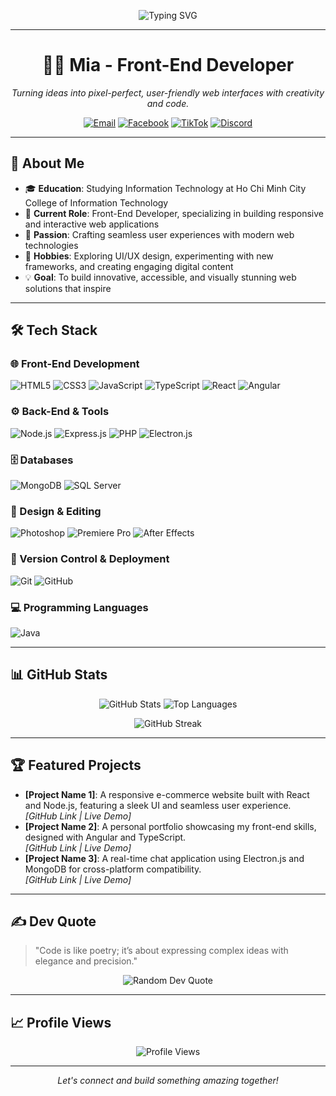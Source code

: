 <p align="center">
  <img src="https://readme-typing-svg.herokuapp.com?font=Fira+Code&size=30&pause=1000&color=61DAFB&center=true&vCenter=true&width=600&lines=Hello,+I'm+Mia!;A+Passionate+Front-End+Developer;Crafting+Beautiful+Web+Experiences" alt="Typing SVG" />
</p>

---

<h1 align="center">👩‍💻 Mia - Front-End Developer</h1>

<p align="center">
  <em>Turning ideas into pixel-perfect, user-friendly web interfaces with creativity and code.</em>
</p>

<p align="center">
  <a href="mailto:miavn9x@gmail.com"><img src="https://img.shields.io/badge/Email-miavn9x@gmail.com-D14836?style=for-the-badge&logo=gmail&logoColor=white" alt="Email"></a>
  <a href="https://www.facebook.com/tungmia9x"><img src="https://img.shields.io/badge/Facebook-tungmia9x-1877F2?style=for-the-badge&logo=facebook&logoColor=white" alt="Facebook"></a>
  <a href="https://www.tiktok.com/@miavn9x"><img src="https://img.shields.io/badge/TikTok-miavn9x-000000?style=for-the-badge&logo=tiktok&logoColor=white" alt="TikTok"></a>
  <a href="https://discord.com/users/1113778768004272128"><img src="https://img.shields.io/badge/Discord-Mia-7289DA?style=for-the-badge&logo=discord&logoColor=white" alt="Discord"></a>
</p>

---

## 🚀 About Me

- 🎓 **Education**: Studying Information Technology at Ho Chi Minh City College of Information Technology
- 💼 **Current Role**: Front-End Developer, specializing in building responsive and interactive web applications
- 🌟 **Passion**: Crafting seamless user experiences with modern web technologies
- 🎨 **Hobbies**: Exploring UI/UX design, experimenting with new frameworks, and creating engaging digital content
- 💡 **Goal**: To build innovative, accessible, and visually stunning web solutions that inspire

---

## 🛠️ Tech Stack

### 🌐 Front-End Development
<p>
  <img src="https://img.shields.io/badge/HTML5-E34F26?style=for-the-badge&logo=html5&logoColor=white" alt="HTML5" />
  <img src="https://img.shields.io/badge/CSS3-1572B6?style=for-the-badge&logo=css3&logoColor=white" alt="CSS3" />
  <img src="https://img.shields.io/badge/JavaScript-F7DF1E?style=for-the-badge&logo=javascript&logoColor=black" alt="JavaScript" />
  <img src="https://img.shields.io/badge/TypeScript-007ACC?style=for-the-badge&logo=typescript&logoColor=white" alt="TypeScript" />
  <img src="https://img.shields.io/badge/React-61DAFB?style=for-the-badge&logo=react&logoColor=black" alt="React" />
  <img src="https://img.shields.io/badge/Angular-DD0031?style=for-the-badge&logo=angular&logoColor=white" alt="Angular" />
</p>

### ⚙️ Back-End & Tools
<p>
  <img src="https://img.shields.io/badge/Node.js-6DA55F?style=for-the-badge&logo=node.js&logoColor=white" alt="Node.js" />
  <img src="https://img.shields.io/badge/Express.js-404D59?style=for-the-badge&logo=express&logoColor=white" alt="Express.js" />
  <img src="https://img.shields.io/badge/PHP-777BB4?style=for-the-badge&logo=php&logoColor=white" alt="PHP" />
  <img src="https://img.shields.io/badge/Electron.js-47848F?style=for-the-badge&logo=electron&logoColor=white" alt="Electron.js" />
</p>

### 🗄️ Databases
<p>
  <img src="https://img.shields.io/badge/MongoDB-47A248?style=for-the-badge&logo=mongodb&logoColor=white" alt="MongoDB" />
  <img src="https://img.shields.io/badge/Microsoft%20SQL%20Server-CC2927?style=for-the-badge&logo=microsoft%20sql%20server&logoColor=white" alt="SQL Server" />
</p>

### 🎨 Design & Editing
<p>
  <img src="https://img.shields.io/badge/Adobe%20Photoshop-31A8FF?style=for-the-badge&logo=adobe%20photoshop&logoColor=white" alt="Photoshop" />
  <img src="https://img.shields.io/badge/Adobe%20Premiere%20Pro-9999FF?style=for-the-badge&logo=adobe%20premiere%20pro&logoColor=white" alt="Premiere Pro" />
  <img src="https://img.shields.io/badge/Adobe%20After%20Effects-9999FF?style=for-the-badge&logo=adobe%20after%20effects&logoColor=white" alt="After Effects" />
</p>

### 🔧 Version Control & Deployment
<p>
  <img src="https://img.shields.io/badge/Git-F05032?style=for-the-badge&logo=git&logoColor=white" alt="Git" />
  <img src="https://img.shields.io/badge/GitHub-181717?style=for-the-badge&logo=github&logoColor=white" alt="GitHub" />
</p>

### 💻 Programming Languages
<p>
  <img src="https://img.shields.io/badge/Java-ED8B00?style=for-the-badge&logo=openjdk&logoColor=white" alt="Java" />
</p>

---

## 📊 GitHub Stats

<p align="center">
  <img src="https://github-readme-stats.vercel.app/api?username=your-github-username&show_icons=true&theme=react&hide_border=true&count_private=true" alt="GitHub Stats" />
  <img src="https://github-readme-stats.vercel.app/api/top-langs/?username=your-github-username&layout=compact&theme=react&hide_border=true" alt="Top Languages" />
</p>

<p align="center">
  <img src="https://github-readme-streak-stats.herokuapp.com/?user=your-github-username&theme=react&hide_border=true" alt="GitHub Streak" />
</p>

---

## 🏆 Featured Projects

- **[Project Name 1]**: A responsive e-commerce website built with React and Node.js, featuring a sleek UI and seamless user experience.  
  *[GitHub Link | Live Demo]*  
- **[Project Name 2]**: A personal portfolio showcasing my front-end skills, designed with Angular and TypeScript.  
  *[GitHub Link | Live Demo]*  
- **[Project Name 3]**: A real-time chat application using Electron.js and MongoDB for cross-platform compatibility.  
  *[GitHub Link | Live Demo]*  

---

## ✍️ Dev Quote

> "Code is like poetry; it’s about expressing complex ideas with elegance and precision."

<p align="center">
  <img src="https://quotes-github-readme.vercel.app/api?type=horizontal&theme=react" alt="Random Dev Quote" />
</p>

---

## 📈 Profile Views

<p align="center">
  <img src="https://visitcount.itsvg.in/api?id=your-github-username&label=Profile%20Views&color=1&icon=5&pretty=true" alt="Profile Views" />
</p>

---

<p align="center">
  <em>Let's connect and build something amazing together!</em>
</p>
